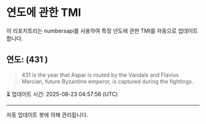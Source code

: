 
# 연도에 관한 TMI

이 리포지토리는 numbersapi를 사용하여 특정 년도에 관한 TMI를 자동으로 업데이트합니다.

## 연도: (431 )
> 431 is the year that Aspar is routed by the Vandals and Flavius Marcian, future Byzantine emperor, is captured during the fightings.

⏳ 업데이트 시간: 2025-08-23 04:57:56 (UTC)

---
자동 업데이트 봇에 의해 관리됩니다.
